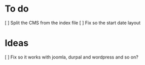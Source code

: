 # To do
[ ] Split the CMS from the index file
[ ] Fix so the start date layout

# Ideas
[ ] Fix so it works with joomla, durpal and wordpress and so on?
